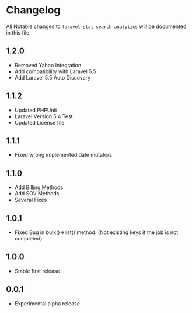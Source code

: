 # Changelog

All Notable changes to `laravel-stat-search-analytics` will be documented in this file.

## 1.2.0
- Removed Yahoo Integration
- Add compatibility with Laravel 5.5
- Add Laravel 5.5 Auto Discovery 


## 1.1.2
- Updated PHPUnit
- Laravel Version 5.4 Test
- Updated License file

## 1.1.1
- Fixed wrong implemented date mutators

## 1.1.0
- Add Billing Methods
- Add SOV Methods
- Several Fixes

## 1.0.1
- Fixed Bug in bulk()->list() method. (Not existing keys if the job is not completed)

## 1.0.0
- Stable first release

## 0.0.1
- Experimental alpha release

